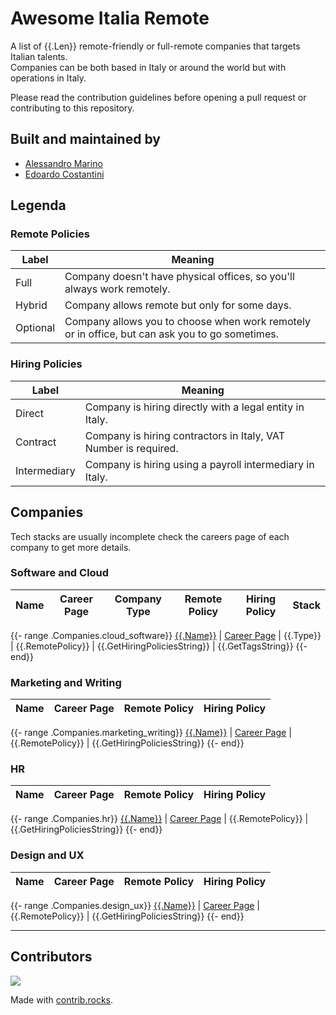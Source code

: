 [//]: # (DO NOT EDIT THIS FILE MANUALLY, USE THE GENERATOR AND DATA FOLDER)
# Awesome Italia Remote

A list of {{.Len}} remote-friendly or full-remote companies that targets Italian talents.  
Companies can be both based in Italy or around the world but with operations in Italy.

Please read the contribution guidelines before opening a pull request or contributing to this repository.

## Built and maintained by
* [Alessandro Marino](https://github.com/alessandromr)
* [Edoardo Costantini](https://github.com/edoardocostantinidev)

## Legenda

### Remote Policies

Label | Meaning
--- | ---
Full | Company doesn't have physical offices, so you'll always work remotely.
Hybrid | Company allows remote but only for some days.
Optional | Company allows you to choose when work remotely or in office, but can ask you to go sometimes.

### Hiring Policies

Label | Meaning
--- | ---
Direct | Company is hiring directly with a legal entity in Italy.
Contract | Company is hiring contractors in Italy, VAT Number is required.
Intermediary | Company is hiring using a payroll intermediary in Italy.

## Companies

Tech stacks are usually incomplete check the careers page of each company to get more details.

### Software and Cloud

Name | Career Page | Company Type | Remote Policy | Hiring Policy | Stack
------------ | -- | ------- | ------- |---------------| -------

{{- range .Companies.cloud_software}}
[{{.Name}}]({{.URL}}) | [Career Page]({{.CareerPageURL}}) | {{.Type}} | {{.RemotePolicy}} | {{.GetHiringPoliciesString}} | {{.GetTagsString}}
{{- end}}

### Marketing and Writing

Name | Career Page | Remote Policy| Hiring Policy
------------ | -- | ------- | -------
{{- range .Companies.marketing_writing}}
[{{.Name}}]({{.URL}}) | [Career Page]({{.CareerPageURL}}) | {{.RemotePolicy}} | {{.GetHiringPoliciesString}}
{{- end}}

### HR

Name | Career Page | Remote Policy| Hiring Policy
------------ | -- | ------- | -------
{{- range .Companies.hr}}
[{{.Name}}]({{.URL}}) | [Career Page]({{.CareerPageURL}}) | {{.RemotePolicy}} | {{.GetHiringPoliciesString}}
{{- end}}

### Design and UX

Name | Career Page | Remote Policy| Hiring Policy
------------ | -- | ------- | -------
{{- range .Companies.design_ux}}
[{{.Name}}]({{.URL}}) | [Career Page]({{.CareerPageURL}}) | {{.RemotePolicy}} | {{.GetHiringPoliciesString}}
{{- end}}

---------

## Contributors

<a href="https://github.com/italiaremote/awesome-italia-remote/graphs/contributors">
  <img src="https://contrib.rocks/image?repo=italiaremote/awesome-italia-remote" />
</a>

Made with [contrib.rocks](https://contrib.rocks).

